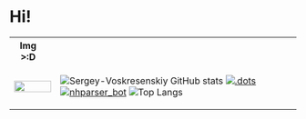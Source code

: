 # Hi!

<table>
<tr>
  <th>Img >:D</th>
  <th></th>
  <th></th>
</tr>
<tr>
<td colspan="2">
<img src="https://i.imgur.com/mCnknrm.png" width="100%">

</td>
<td colspan="1">

![Sergey-Voskresenskiy GitHub stats](https://github-readme-stats.vercel.app/api?username=Sergey-Voskresenskiy&show_icons=true&theme=gruvbox)
[![.dots](https://github-readme-stats.vercel.app/api/pin/?username=Sergey-Voskresenskiy&show_icons=true&repo=.dots&theme=gruvbox)](https://github.com/Sergey-Voskresenskiy/.dots)
[![nhparser_bot](https://github-readme-stats.vercel.app/api/pin/?username=Sergey-Voskresenskiy&show_icons=true&repo=nhparser_bot&theme=gruvbox)](https://github.com/Sergey-Voskresenskiy/nhparser_bot)
![Top Langs](https://github-readme-stats.vercel.app/api/top-langs/?username=Sergey-Voskresenskiy&layout=compact&theme=gruvbox)

</td>
</tr>
</table>

